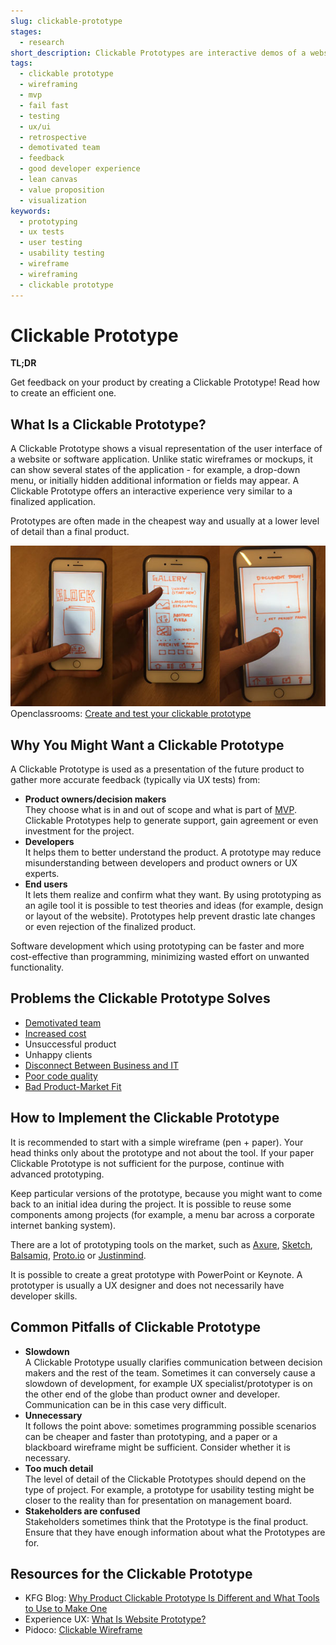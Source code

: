 ```yaml
---
slug: clickable-prototype
stages:
  - research
short_description: Clickable Prototypes are interactive demos of a website or a software application. These are often used to gather feedback early in the project lifecycle, before the project goes into the final stage of development.
tags:
  - clickable prototype
  - wireframing
  - mvp
  - fail fast
  - testing
  - ux/ui
  - retrospective
  - demotivated team
  - feedback
  - good developer experience
  - lean canvas
  - value proposition
  - visualization
keywords:
  - prototyping
  - ux tests
  - user testing
  - usability testing
  - wireframe
  - wireframing
  - clickable prototype
---
```


# Clickable Prototype

**TL;DR**

Get feedback on your product by creating a Clickable Prototype! Read how to create an efficient one.

## What Is a Clickable Prototype?

A Clickable Prototype shows a visual representation of the user interface of a website or software application. Unlike static wireframes or mockups, it can show several states of the application - for example, a drop-down menu, or initially hidden additional information or fields may appear. A Clickable Prototype offers an interactive experience very similar to a finalized application.

Prototypes are often made in the cheapest way and usually at a lower level of detail than a final product.

![Clickable Prototype](/files/clickable_prototype.jpg)  
Openclassrooms: [Create and test your clickable prototype](https://openclassrooms.com/en/courses/4555931-create-simple-prototypes-with-wireframes/4908361-create-and-test-your-clickable-prototype)

## Why You Might Want a Clickable Prototype

A Clickable Prototype is used as a presentation of the future product to gather more accurate feedback (typically via UX tests) from:

- **Product owners/decision makers**  
  They choose what is in and out of scope and what is part of [MVP](/practices/mvp). Clickable Prototypes help to generate support, gain agreement or even investment for the project.
- **Developers**  
  It helps them to better understand the product. A prototype may reduce misunderstanding between developers and product owners or UX experts.
- **End users**  
   It lets them realize and confirm what they want. By using prototyping as an agile tool it is possible to test theories and ideas (for example, design or layout of the website). Prototypes help prevent drastic late changes or even rejection of the finalized product.

Software development which using prototyping can be faster and more cost-effective than programming, minimizing wasted effort on unwanted functionality.

## Problems the Clickable Prototype Solves

- [Demotivated team](/problems/demotivated-team)
- [Increased cost](/problems/increased-cost)
- Unsuccessful product
- Unhappy clients
- [Disconnect Between Business and IT](/problems/disconnect-between-business-and-it)
- [Poor code quality](/problems/poor-code-quality)
- [Bad Product-Market Fit](/problems/bad-product-market-fit)

## How to Implement the Clickable Prototype

It is recommended to start with a simple wireframe (pen + paper). Your head thinks only about the prototype and not about the tool. If your paper Clickable Prototype is not sufficient for the purpose, continue with advanced prototyping.

Keep particular versions of the prototype, because you might want to come back to an initial idea during the project. It is possible to reuse some components among projects (for example, a menu bar across a corporate internet banking system).

There are a lot of prototyping tools on the market, such as [Axure](https://www.axure.com/), [Sketch](https://www.sketchapp.com/), [Balsamiq](https://balsamiq.com/), [Proto.io](https://proto.io/) or [Justinmind](https://www.justinmind.com/).

It is possible to create a great prototype with PowerPoint or Keynote. A prototyper is usually a UX designer and does not necessarily have developer skills.

## Common Pitfalls of Clickable Prototype

- **Slowdown**  
  A Clickable Prototype usually clarifies communication between decision makers and the rest of the team. Sometimes it can conversely cause a slowdown of development, for example UX specialist/prototyper is on the other end of the globe than product owner and developer. Communication can be in this case very difficult.
- **Unnecessary**  
  It follows the point above: sometimes programming possible scenarios can be cheaper and faster than prototyping, and a paper or a blackboard wireframe might be sufficient. Consider whether it is necessary.
- **Too much detail**  
  The level of detail of the Clickable Prototypes should depend on the type of project. For example, a prototype for usability testing might be closer to the reality than for presentation on management board.
- **Stakeholders are confused**  
  Stakeholders sometimes think that the Prototype is the final product. Ensure that they have enough information about what the Prototypes are for.

## Resources for the Clickable Prototype

- KFG Blog: [Why Product Clickable Prototype Is Different and What Tools to Use to Make One](https://kfginternational.com/blog/product-clickable-prototype/)
- Experience UX: [What Is Website Prototype?](https://www.experienceux.co.uk/faqs/what-is-a-website-prototype/)
- Pidoco: [Clickable Wireframe](https://pidoco.com/en/help/ux/clickable-wireframe)
